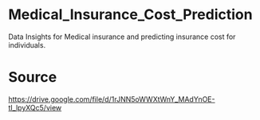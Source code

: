 # Medical_Insurance_Cost_Prediction
Data Insights for Medical insurance and predicting insurance cost for individuals.
# Source
https://drive.google.com/file/d/1rJNN5oWWXtWnY_MAdYnOE-tI_lpyXQc5/view
